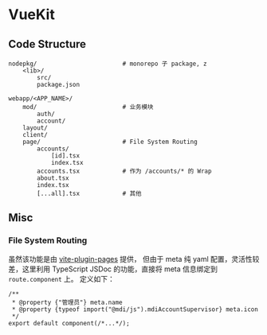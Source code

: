 # VueKit

## Code Structure

```
nodepkg/                        # monorepo 子 package, z
    <lib>/
        src/
        package.json

webapp/<APP_NAME>/
    mod/                        # 业务模块
        auth/
        account/
    layout/  
    client/                                           
    page/                       # File System Routing
        accounts/
            [id].tsx
            index.tsx
        accounts.tsx            # 作为 /accounts/* 的 Wrap
        about.tsx   
        index.tsx
        [...all].tsx            # 其他
```

## Misc

### File System Routing

虽然该功能是由 [vite-plugin-pages](https://github.com/hannoeru/vite-plugin-pages) 提供，
但由于 meta 纯 yaml 配置，灵活性较差，这里利用 TypeScript JSDoc 的功能，直接将 meta 信息绑定到 `route.component` 上。
定义如下：

```tsx
/**
 * @property {"管理员"} meta.name
 * @property {typeof import("@mdi/js").mdiAccountSupervisor} meta.icon
 */
export default component(/*...*/);
```
